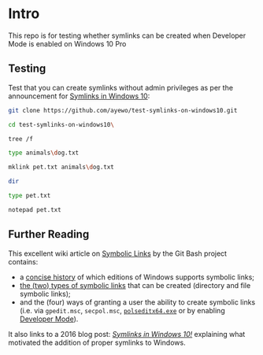 # Intro
This repo is for testing whether symlinks can be created when Developer Mode is enabled on Windows 10 Pro

## Testing
Test that you can create symlinks without admin privileges as per the announcement for [Symlinks in Windows 10](https://blogs.windows.com/windowsdeveloper/2016/12/02/symlinks-windows-10/):
```bash
git clone https://github.com/ayewo/test-symlinks-on-windows10.git

cd test-symlinks-on-windows10\

tree /f

type animals\dog.txt

mklink pet.txt animals\dog.txt

dir

type pet.txt

notepad pet.txt
```

## Further Reading
This excellent wiki article on [Symbolic Links](https://github.com/git-for-windows/git/wiki/Symbolic-Links) by the Git Bash project contains:
* a [concise history](https://github.com/git-for-windows/git/wiki/Symbolic-Links#background) of which editions of Windows supports symbolic links;
* [the (two) types of symbolic links](https://github.com/git-for-windows/git/wiki/Symbolic-Links#creating-symbolic-links) that can be created (directory and file symbolic links);
* and the (four) ways of granting a user the ability to create symbolic links (i.e. via `gpedit.msc`, `secpol.msc`, [`polseditx64.exe`](https://www.southsoftware.com/polsedit.html) or by enabling [Developer Mode](https://learn.microsoft.com/en-us/windows/apps/get-started/enable-your-device-for-development)).

It also links to a 2016 blog post: *[Symlinks in Windows 10!](https://blogs.windows.com/windowsdeveloper/2016/12/02/symlinks-windows-10/)* explaining what motivated the addition of proper symlinks to Windows.

